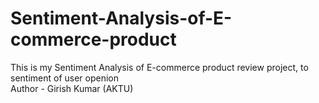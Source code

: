# Sentiment-Analysis-of-E-commerce-product
This is my Sentiment Analysis of E-commerce product review project, to sentiment of user openion
<br>
Author - Girish Kumar (AKTU)
